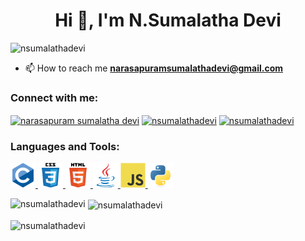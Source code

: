 <h1 align="center">Hi 👋, I'm N.Sumalatha Devi</h1>
<p align="left"> <img src="https://komarev.com/ghpvc/?username=nsumalathadevi&label=Profile%20views&color=0e75b6&style=flat" alt="nsumalathadevi" /> </p>

- 📫 How to reach me **narasapuramsumalathadevi@gmail.com**

<h3 align="left">Connect with me:</h3>
<p align="left">
<a href="https://linkedin.com/in/narasapuram sumalatha devi" target="blank"><img align="center" src="https://raw.githubusercontent.com/rahuldkjain/github-profile-readme-generator/master/src/images/icons/Social/linked-in-alt.svg" alt="narasapuram sumalatha devi" height="30" width="40" /></a>
<a href="https://www.codechef.com/users/nsumalathadevi" target="blank"><img align="center" src="https://cdn.jsdelivr.net/npm/simple-icons@3.1.0/icons/codechef.svg" alt="nsumalathadevi" height="30" width="40" /></a>
<a href="https://www.hackerrank.com/nsumalathadevi" target="blank"><img align="center" src="https://raw.githubusercontent.com/rahuldkjain/github-profile-readme-generator/master/src/images/icons/Social/hackerrank.svg" alt="nsumalathadevi" height="30" width="40" /></a>
</p>

<h3 align="left">Languages and Tools:</h3>
<p align="left"> <a href="https://www.cprogramming.com/" target="_blank" rel="noreferrer"> <img src="https://raw.githubusercontent.com/devicons/devicon/master/icons/c/c-original.svg" alt="c" width="40" height="40"/> </a> <a href="https://www.w3schools.com/css/" target="_blank" rel="noreferrer"> <img src="https://raw.githubusercontent.com/devicons/devicon/master/icons/css3/css3-original-wordmark.svg" alt="css3" width="40" height="40"/> </a> <a href="https://www.w3.org/html/" target="_blank" rel="noreferrer"> <img src="https://raw.githubusercontent.com/devicons/devicon/master/icons/html5/html5-original-wordmark.svg" alt="html5" width="40" height="40"/> </a> <a href="https://www.java.com" target="_blank" rel="noreferrer"> <img src="https://raw.githubusercontent.com/devicons/devicon/master/icons/java/java-original.svg" alt="java" width="40" height="40"/> </a> <a href="https://developer.mozilla.org/en-US/docs/Web/JavaScript" target="_blank" rel="noreferrer"> <img src="https://raw.githubusercontent.com/devicons/devicon/master/icons/javascript/javascript-original.svg" alt="javascript" width="40" height="40"/> </a> <a href="https://www.python.org" target="_blank" rel="noreferrer"> <img src="https://raw.githubusercontent.com/devicons/devicon/master/icons/python/python-original.svg" alt="python" width="40" height="40"/> </a> </p>

<p><img align="left" src="https://github-readme-stats.vercel.app/api/top-langs?username=nsumalathadevi&show_icons=true&locale=en&layout=compact" alt="nsumalathadevi" /></p>

<p>&nbsp;<img align="center" src="https://github-readme-stats.vercel.app/api?username=nsumalathadevi&show_icons=true&locale=en" alt="nsumalathadevi" /></p>

<p><img align="center" src="https://github-readme-streak-stats.herokuapp.com/?user=nsumalathadevi&" alt="nsumalathadevi" /></p>

